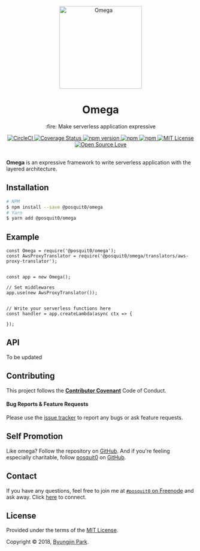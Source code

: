 <div align="center">
  <a href="https://github.com/posquit0/omega" title="Omega">
    <img alt="Omega" src="https://adc3ef35f321fe6e725a-fb8aac3b3bf42afe824f73b606f0aa4c.ssl.cf1.rackcdn.com/tenantlogos/19935.png" width="220px" />
  </a>
  <br />
  <h1>Omega</h1>
</div>

<p align="center">
  :fire: Make serverless application expressive
</p>

<div align="center">
  <a href="https://circleci.com/gh/posquit0/omega">
    <img alt="CircleCI" src="https://circleci.com/gh/posquit0/omega.svg?style=shield" />
  </a>
  <a href="https://coveralls.io/github/posquit0/omega">
    <img src="https://coveralls.io/repos/github/posquit0/omega/badge.svg" alt='Coverage Status' />
  </a>
  <a href="https://badge.fury.io/js/%40posquit0%2Fomega">
    <img alt="npm version" src="https://badge.fury.io/js/%40posquit0%2Fomega.svg" />
  </a>
  <a href="https://www.npmjs.com/package/%40posquit0%2Fomega">
    <img alt="npm" src="https://img.shields.io/npm/dt/%40posquit0%2Fomega.svg" />
  </a>
  <a href="https://david-dm.org/posquit0/omega">
    <img alt="npm" src="https://img.shields.io/david/posquit0/omega.svg?style=flat-square" />
  </a>
  <a href="https://opensource.org/licenses/mit-license.php">
    <img alt="MIT License" src="https://badges.frapsoft.com/os/mit/mit.svg?v=103" />
  </a>
  <a href="https://github.com/ellerbrock/open-source-badge/">
    <img alt="Open Source Love" src="https://badges.frapsoft.com/os/v1/open-source.svg?v=103" />
  </a>
</div>

<br />

**Omega** is an expressive framework to write serverless application with the layered architecture.


## Installation

```bash
# NPM
$ npm install --save @posquit0/omega
# Yarn
$ yarn add @posquit0/omega
```


## Example

```node
const Omega = require('@posquit0/omega');
const AwsProxyTranslator = require('@posquit0/omega/translators/aws-proxy-translator');


const app = new Omega();

// Set middlewares
app.use(new AwsProxyTranslator());


// Write your serverless functions here
const handler = app.createLambda(async ctx => {

});
```


## API

To be updated


## Contributing

This project follows the [**Contributor Covenant**](http://contributor-covenant.org/version/1/4/) Code of Conduct.

#### Bug Reports & Feature Requests

Please use the [issue tracker](https://github.com/posquit0/omega/issues) to report any bugs or ask feature requests.


## Self Promotion

Like omega? Follow the repository on [GitHub](https://github.com/posquit0/omega). And if you're feeling especially charitable, follow [posquit0](https://posquit0.com) on [GitHub](https://github.com/posquit0).


## Contact

If you have any questions, feel free to join me at [`#posquit0` on Freenode](irc://irc.freenode.net/posquit0) and ask away. Click [here](https://kiwiirc.com/client/irc.freenode.net/posquit0) to connect.


## License

Provided under the terms of the [MIT License](https://github.com/posquit0/omega/blob/master/LICENSE).

Copyright © 2018, [Byungjin Park](http://www.posquit0.com).
